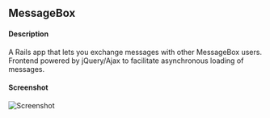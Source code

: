 ## MessageBox

#### Description
A Rails app that lets you exchange messages with other MessageBox users. Frontend powered by jQuery/Ajax to facilitate asynchronous loading of messages.

#### Screenshot
![Screenshot](https://i.imgur.com/JQjHD7O.png)
